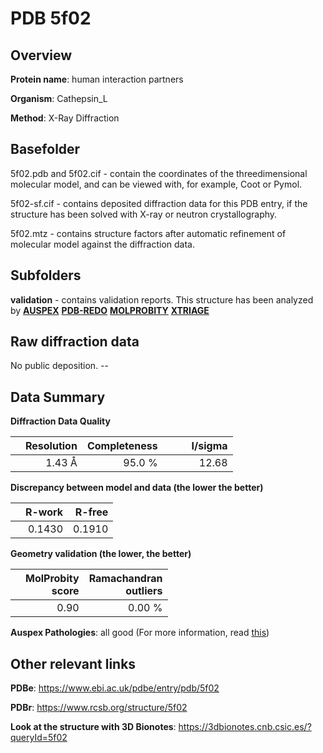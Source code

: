 # PDB 5f02

## Overview

**Protein name**: human interaction partners

**Organism**: Cathepsin_L

**Method**: X-Ray Diffraction

## Basefolder

5f02.pdb and 5f02.cif - contain the coordinates of the threedimensional molecular model, and can be viewed with, for example, Coot or Pymol.

5f02-sf.cif - contains deposited diffraction data for this PDB entry, if the structure has been solved with X-ray or neutron crystallography.

5f02.mtz - contains structure factors after automatic refinement of molecular model against the diffraction data.

## Subfolders





**validation** - contains validation reports. This structure has been analyzed by [**AUSPEX**](https://github.com/thorn-lab/coronavirus_structural_task_force/tree/master/pdb/human_interaction_partners/Cathepsin_L/5f02/validation/auspex) [**PDB-REDO**](https://github.com/thorn-lab/coronavirus_structural_task_force/tree/master/pdb/human_interaction_partners/Cathepsin_L/5f02/validation/pdb-redo) [**MOLPROBITY**](https://github.com/thorn-lab/coronavirus_structural_task_force/tree/master/pdb/human_interaction_partners/Cathepsin_L/5f02/validation/molprobity) [**XTRIAGE**](https://github.com/thorn-lab/coronavirus_structural_task_force/blob/master/pdb/human_interaction_partners/Cathepsin_L/5f02/validation/Xtriage_output.log) 

## Raw diffraction data

No public deposition. --<br> 

## Data Summary
**Diffraction Data Quality**

|   | Resolution | Completeness| I/sigma |
|---|-------------:|----------------:|--------------:|
|   |1.43 Å|95.0  %|<img width=50/>12.68|

**Discrepancy between model and data (the lower the better)**

|   | **R-work**| **R-free**   
|---|-------------:|----------------:|           
||  0.1430|  0.1910|

**Geometry validation (the lower, the better)**

|   |**MolProbity<br>score**| **Ramachandran<br>outliers** 
|---|-------------:|----------------:|
||  0.90|  0.00 %|

**Auspex Pathologies**: all good (For more information, read [this](https://github.com/thorn-lab/coronavirus_structural_task_force/blob/master/pdb/human_interaction_partners/Cathepsin_L/5f02/validation/auspex/5f02_auspex_comments.txt))

 



## Other relevant links 
**PDBe**:  https://www.ebi.ac.uk/pdbe/entry/pdb/5f02
 
**PDBr**: https://www.rcsb.org/structure/5f02 

**Look at the structure with 3D Bionotes**: https://3dbionotes.cnb.csic.es/?queryId=5f02

